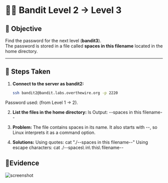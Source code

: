 # 🏴‍☠️ Bandit Level 2 → Level 3

## 🎯 Objective
Find the password for the next level (**bandit3**).  
The password is stored in a file called **spaces in this filename** located in the home directory.

---

## 🔧 Steps Taken

1. **Connect to the server as bandit2:**
   ```bash
   ssh bandit2@bandit.labs.overthewire.org -p 2220
Password used: (from Level 1 → 2).

2. **List the files in the home directory:**
ls
Output: --spaces in this filename--

3. **Problem:**
The file contains spaces in its name.
It also starts with --, so Linux interprets it as a command option.

4. **Solutions:**
Using quotes:
cat "./--spaces in this filename--"
Using escape characters:
cat ./--spaces\ in\ this\ filename--

## 📸Evidence
![screenshot](./screenshots/level2-3.png)
